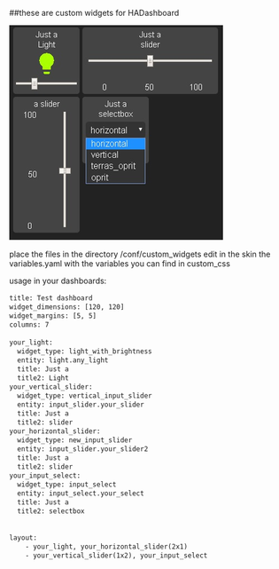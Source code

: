 ##these are custom widgets for HADashboard

![Alt text](custom_widgets.jpg)

place the files in the directory /conf/custom_widgets
edit in the skin the variables.yaml with the variables you can find in custom_css

usage in your dashboards:

```
title: Test dashboard
widget_dimensions: [120, 120]
widget_margins: [5, 5]
columns: 7

your_light:
  widget_type: light_with_brightness
  entity: light.any_light
  title: Just a
  title2: Light
your_vertical_slider:
  widget_type: vertical_input_slider
  entity: input_slider.your_slider
  title: Just a
  title2: slider
your_horizontal_slider:
  widget_type: new_input_slider
  entity: input_slider.your_slider2
  title: Just a
  title2: slider
your_input_select:
  widget_type: input_select
  entity: input_select.your_select
  title: Just a
  title2: selectbox


layout:
    - your_light, your_horizontal_slider(2x1)
    - your_vertical_slider(1x2), your_input_select
    
```


